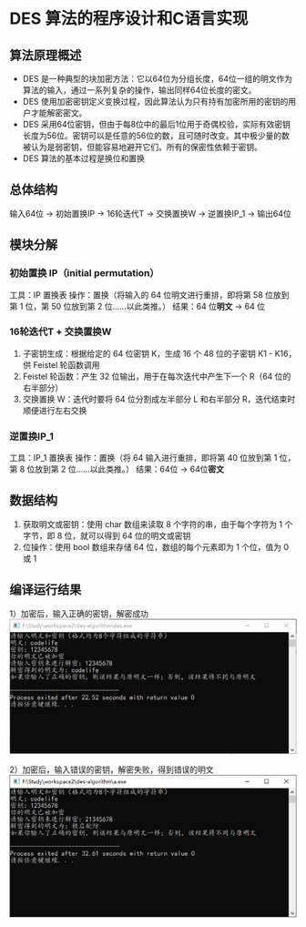 # DES 算法的程序设计和C语言实现

## 算法原理概述

 - DES 是一种典型的块加密方法：它以64位为分组长度，64位一组的明文作为算法的输入，通过一系列复杂的操作，输出同样64位长度的密文。
 - DES 使用加密密钥定义变换过程，因此算法认为只有持有加密所用的密钥的用户才能解密密文。
 - DES 采用64位密钥，但由于每8位中的最后1位用于奇偶校验，实际有效密钥长度为56位。密钥可以是任意的56位的数，且可随时改变。其中极少量的数被认为是弱密钥，但能容易地避开它们。所有的保密性依赖于密钥。
 - DES 算法的基本过程是换位和置换

## 总体结构

输入64位 -> 初始置换IP -> 16轮迭代T -> 交换置换W -> 逆置换IP_1 -> 输出64位

## 模块分解

### 初始置换 IP（initial permutation）

工具：IP 置换表
操作：置换（将输入的 64 位明文进行重排，即将第 58 位放到第 1 位，第 50 位放到第 2 位……以此类推。）
结果：64 位**明文** -> 64 位

### 16轮迭代T + 交换置换W

 1. 子密钥生成：根据给定的 64 位密钥 K，生成 16 个 48 位的子密钥 K1 - K16，供 Feistel 轮函数调用
 2.  Feistel 轮函数：产生 32 位输出，用于在每次迭代中产生下一个 R（64 位的右半部分）
 3. 交换置换 W：迭代时要将 64 位分割成左半部分 L 和右半部分 R，迭代结束时顺便进行左右交换

### 逆置换IP_1

工具：IP_1 置换表
操作：置换（将 64 输入进行重排，即将第 40 位放到第 1 位，第 8 位放到第 2 位……以此类推。）
结果：64位 -> 64位**密文**


## 数据结构

 1. 获取明文或密钥：使用 char 数组来读取 8 个字符的串，由于每个字符为 1 个字节，即 8 位，就可以得到 64 位的明文或密钥
 2. 位操作：使用 bool 数组来存储 64 位，数组的每个元素即为 1 个位，值为 0 或 1

## 编译运行结果

1）加密后，输入正确的密钥，解密成功
![](https://github.com/JozeOu/des-algorithm/blob/master/images/corrected.png?raw=true)

2）加密后，输入错误的密钥，解密失败，得到错误的明文
![](https://github.com/JozeOu/des-algorithm/blob/master/images/wrong.png?raw=true)
